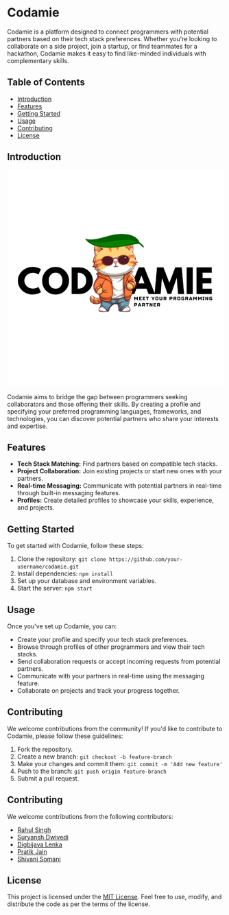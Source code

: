 # Codamie

Codamie is a platform designed to connect programmers with potential partners based on their tech stack preferences. Whether you're looking to collaborate on a side project, join a startup, or find teammates for a hackathon, Codamie makes it easy to find like-minded individuals with complementary skills.

## Table of Contents

- [Introduction](#introduction)
- [Features](#features)
- [Getting Started](#getting-started)
- [Usage](#usage)
- [Contributing](#contributing)
- [License](#license)

## Introduction

![Codamie Preview](CODAMINE_2.png)

Codamie aims to bridge the gap between programmers seeking collaborators and those offering their skills. By creating a profile and specifying your preferred programming languages, frameworks, and technologies, you can discover potential partners who share your interests and expertise.

## Features

- **Tech Stack Matching:** Find partners based on compatible tech stacks.
- **Project Collaboration:** Join existing projects or start new ones with your partners.
- **Real-time Messaging:** Communicate with potential partners in real-time through built-in messaging features.
- **Profiles:** Create detailed profiles to showcase your skills, experience, and projects.

## Getting Started

To get started with Codamie, follow these steps:

1. Clone the repository: `git clone https://github.com/your-username/codamie.git`
2. Install dependencies: `npm install`
3. Set up your database and environment variables.
4. Start the server: `npm start`

## Usage

Once you've set up Codamie, you can:

- Create your profile and specify your tech stack preferences.
- Browse through profiles of other programmers and view their tech stacks.
- Send collaboration requests or accept incoming requests from potential partners.
- Communicate with your partners in real-time using the messaging feature.
- Collaborate on projects and track your progress together.

## Contributing

We welcome contributions from the community! If you'd like to contribute to Codamie, please follow these guidelines:

1. Fork the repository.
2. Create a new branch: `git checkout -b feature-branch`
3. Make your changes and commit them: `git commit -m 'Add new feature'`
4. Push to the branch: `git push origin feature-branch`
5. Submit a pull request.

## Contributing

We welcome contributions from the following contributors:

- [Rahul Singh](mailto:rahulksingh3907@gmail.com)
- [Suryansh Dwivedi](mailto:suryanshdwivedi615@gmail.com)
- [Digbijaya Lenka](mailto:digbijayalenka@gmail.com)
- [Pratik Jain](mailto:jain2000.pratik@gmail.com)
- [Shivani Somani](mailto:shivanisomani781@gmail.com)

## License

This project is licensed under the [MIT License](LICENSE). Feel free to use, modify, and distribute the code as per the terms of the license.
